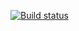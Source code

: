 [![Build status](https://ci.appveyor.com/api/projects/status/1bpb9832obs96y11/branch/main?svg=true)](https://ci.appveyor.com/project/RUSROOFMAN/hw5-1/branch/main)
